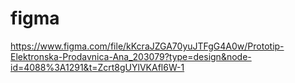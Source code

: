 # figma

https://www.figma.com/file/kKcraJZGA70yuJTFgG4A0w/Prototip-Elektronska-Prodavnica-Ana_203079?type=design&node-id=4088%3A1291&t=Zcrt8gUYlVKAfl6W-1
